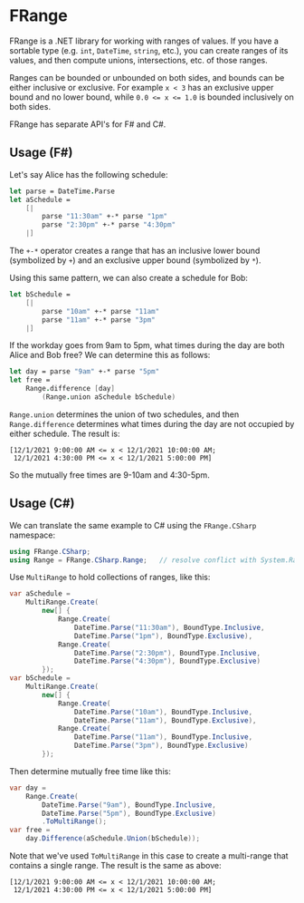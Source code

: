 # FRange

FRange is a .NET library for working with ranges of values. If you have a sortable type (e.g. `int`, `DateTime`, `string`, etc.), you can create ranges of its values, and then compute unions, intersections, etc. of those ranges.

Ranges can be bounded or unbounded on both sides, and bounds can be either inclusive or exclusive. For example `x < 3` has an exclusive upper bound and no lower bound, while `0.0 <= x <= 1.0` is bounded inclusively on both sides.

FRange has separate API's for F# and C#.

## Usage (F#)

Let's say Alice has the following schedule:

```fsharp
let parse = DateTime.Parse
let aSchedule =
    [|
        parse "11:30am" +-* parse "1pm"
        parse "2:30pm" +-* parse "4:30pm"
    |]
```

The `+-*` operator creates a range that has an inclusive lower bound (symbolized by `+`) and an exclusive upper bound (symbolized by `*`).

Using this same pattern, we can also create a schedule for Bob:

```fsharp
let bSchedule =
    [|
        parse "10am" +-* parse "11am"
        parse "11am" +-* parse "3pm"
    |]
```

If the workday goes from 9am to 5pm, what times during the day are both Alice and Bob free? We can determine this as follows:

```fsharp
let day = parse "9am" +-* parse "5pm"
let free =
    Range.difference [day]
        (Range.union aSchedule bSchedule)
```

`Range.union` determines the union of two schedules, and then `Range.difference` determines what times during the day are not occupied by either schedule. The result is:

```
[12/1/2021 9:00:00 AM <= x < 12/1/2021 10:00:00 AM;
 12/1/2021 4:30:00 PM <= x < 12/1/2021 5:00:00 PM]
```

So the mutually free times are 9-10am and 4:30-5pm.

## Usage (C#)

We can translate the same example to C# using the `FRange.CSharp` namespace:

```csharp
using FRange.CSharp;
using Range = FRange.CSharp.Range;   // resolve conflict with System.Range
```

Use `MultiRange` to hold collections of ranges, like this:

```csharp
var aSchedule =
    MultiRange.Create(
        new[] {
            Range.Create(
                DateTime.Parse("11:30am"), BoundType.Inclusive,
                DateTime.Parse("1pm"), BoundType.Exclusive),
            Range.Create(
                DateTime.Parse("2:30pm"), BoundType.Inclusive,
                DateTime.Parse("4:30pm"), BoundType.Exclusive)
        });
var bSchedule =
    MultiRange.Create(
        new[] {
            Range.Create(
                DateTime.Parse("10am"), BoundType.Inclusive,
                DateTime.Parse("11am"), BoundType.Exclusive),
            Range.Create(
                DateTime.Parse("11am"), BoundType.Inclusive,
                DateTime.Parse("3pm"), BoundType.Exclusive)
        });
```

Then determine mutually free time like this:

```csharp
var day =
    Range.Create(
        DateTime.Parse("9am"), BoundType.Inclusive,
        DateTime.Parse("5pm"), BoundType.Exclusive)
        .ToMultiRange();
var free =
    day.Difference(aSchedule.Union(bSchedule));
```

Note that we've used `ToMultiRange` in this case to create a multi-range that contains a single range. The result is the same as above:

```
[12/1/2021 9:00:00 AM <= x < 12/1/2021 10:00:00 AM;
 12/1/2021 4:30:00 PM <= x < 12/1/2021 5:00:00 PM]
```